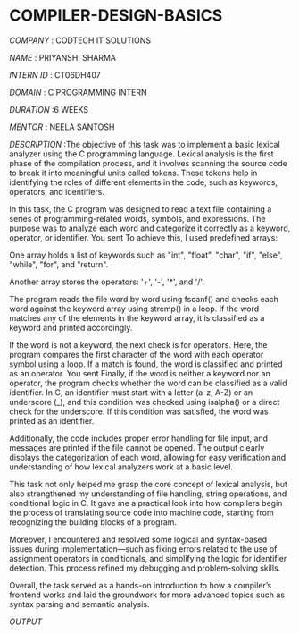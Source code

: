 # COMPILER-DESIGN-BASICS

*COMPANY* : CODTECH IT SOLUTIONS 

*NAME* : PRIYANSHI SHARMA 

*INTERN ID* : CT06DH407

*DOMAIN* : C PROGRAMMING INTERN

*DURATION* :6 WEEKS

*MENTOR* : NEELA SANTOSH

*DESCRIPTION* :The objective of this task was to implement a basic lexical analyzer using the C programming language. Lexical analysis is the first phase of the compilation process, and it involves scanning the source code to break it into meaningful units called tokens. These tokens help in identifying the roles of different elements in the code, such as keywords, operators, and identifiers.

In this task, the C program was designed to read a text file containing a series of programming-related words, symbols, and expressions. The purpose was to analyze each word and categorize it correctly as a keyword, operator, or identifier.
You sent
To achieve this, I used predefined arrays:

One array holds a list of keywords such as "int", "float", "char", "if", "else", "while", "for", and "return".

Another array stores the operators: '+', '-', '*', and '/'.


The program reads the file word by word using fscanf() and checks each word against the keyword array using strcmp() in a loop. If the word matches any of the elements in the keyword array, it is classified as a keyword and printed accordingly.

If the word is not a keyword, the next check is for operators. Here, the program compares the first character of the word with each operator symbol using a loop. If a match is found, the word is classified and printed as an operator.
You sent
Finally, if the word is neither a keyword nor an operator, the program checks whether the word can be classified as a valid identifier. In C, an identifier must start with a letter (a-z, A-Z) or an underscore (_), and this condition was checked using isalpha() or a direct check for the underscore. If this condition was satisfied, the word was printed as an identifier.

Additionally, the code includes proper error handling for file input, and messages are printed if the file cannot be opened. The output clearly displays the categorization of each word, allowing for easy verification and understanding of how lexical analyzers work at a basic level.

This task not only helped me grasp the core concept of lexical analysis, but also strengthened my understanding of file handling, string operations, and conditional logic in C. It gave me a practical look into how compilers begin the process of translating source code into machine code, starting from recognizing the building blocks of a program.

Moreover, I encountered and resolved some logical and syntax-based issues during implementation—such as fixing errors related to the use of assignment operators in conditionals, and simplifying the logic for identifier detection. This process refined my debugging and problem-solving skills.

Overall, the task served as a hands-on introduction to how a compiler’s frontend works and laid the groundwork for more advanced topics such as syntax parsing and semantic analysis.

*OUTPUT*

